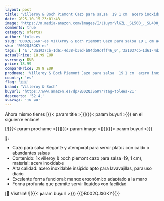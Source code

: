 ```yaml
---
layout: post
title: 'Villeroy & Boch Piemont Cazo para salsa  19 1 cm  acero inoxidable'
date: 2025-10-15 23:01:43
image: 'https://m.media-amazon.com/images/I/11uyxrVlGZL._SL500_._SL400_.jpg'
comments: true
category: ofertas
author: 'tole.es'
slug: 'B002QJSGKY-es Villeroy & Boch Piemont Cazo para salsa 19 1 cm acero...'
sku: 'B002QJSGKY-es'
tags: [ '&','3a1037cb-1d61-4d38-b3ed-b84d59d4ff46_0','3a1037cb-1d61-4d38-b3ed-b84d59d4ff46_1601','Arborist Merchandising Root','Cocina y comedor','Cubertería, vajilla y cristalería','Cucharones para salsa','Cucharones para servir','Custom Stores','Hogar y cocina','Piezas de cubertería','Self Service','boch','villeroy','villeroy & boch','🇪🇸', ]
actualPrice: 18.99 EUR
currency: EUR
price: 18.99
comparePrice: 39.9 EUR
prodname: 'Villeroy & Boch Piemont Cazo para salsa  19 1 cm  acero inoxidable'
country: 'es'
flag: '🇪🇸'
brand: 'Villeroy & Boch'
buyurl: 'https://www.amazon.es/dp/B002QJSGKY/?tag=tolees-21'
descuento: '52.41'
average: '18.99'
---
```


Ahora mismo tienes [{{< param title >}}]({{< param buyurl >}}) en el siguiente enlace!

[![{{< param prodname >}}]({{< param image >}})]({{< param buyurl >}})

🔎:

- Cazo para salsa elegante y atemporal para servir platos con caldo o abundantes salsas
- Contenido: 1x villeroy & boch piemont cazo para salsa (19, 1 cm), material: acero inoxidable
- Alta calidad: acero inoxidable insípido apto para lavavajillas, para uso diario
- Excelente forma funcional: mango ergonómico adaptado a la mano
- Forma profunda que permite servir líquidos con facilidad

[🛒 Visítala!!!]({{< param buyurl >}})
{{<world>}}B002QJSGKY{{</world>}}
